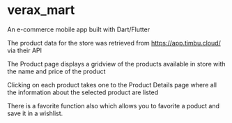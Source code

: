 # verax_mart

An e-commerce mobile app built with Dart/Flutter

The product data for the store was retrieved from https://app.timbu.cloud/ via their API

The Product page displays a gridview of the products available in store with the name and price of the product

Clicking on each product takes one to the Product Details page where all the information about the
selected product are listed

There is a favorite function also which allows you to favorite a poduct and save it in a wishlist.
